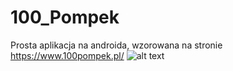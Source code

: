 # 100_Pompek
Prosta aplikacja na androida, wzorowana na stronie https://www.100pompek.pl/
![alt text](https://github.com/kamil0x13/images/blob/main/gif1.gif)
